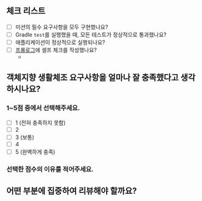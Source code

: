 <!-- 

## 코드 리뷰 팁

- 코드와 관련된 질문이 있다면, PR 본문에 적기 보다는 해당 코드를 선택하고 코멘트를 남겨주세요.
  - [참고: Adding comments to a pull request](https://docs.github.com/en/pull-requests/collaborating-with-pull-requests/reviewing-changes-in-pull-requests/commenting-on-a-pull-request#adding-comments-to-a-pull-request)

-->

## 체크 리스트

- [ ] 미션의 필수 요구사항을 모두 구현했나요?
- [ ] Gradle `test`를 실행했을 때, 모든 테스트가 정상적으로 통과했나요?
- [ ] 애플리케이션이 정상적으로 실행되나요?
- [ ] [프롤로그](https://prolog.techcourse.co.kr)에 셀프 체크를 작성했나요?
  - <!-- 작성한 셀프 체크의 링크를 남겨주세요. -->


## 객체지향 생활체조 요구사항을 얼마나 잘 충족했다고 생각하시나요?

### 1~5점 중에서 선택해주세요.

- [ ] 1 (전혀 충족하지 못함)
- [ ] 2
- [ ] 3 (보통)
- [ ] 4
- [ ] 5 (완벽하게 충족)

### 선택한 점수의 이유를 적어주세요.

<!-- 이유 작성 -->

  
## 어떤 부분에 집중하여 리뷰해야 할까요?

<!-- 리뷰어가 효과적으로 피드백할 수 있도록 중점적으로 피드백받고 싶은 내용을 공유해주세요.  
예를 들어, 가장 고민했던 점이나 여전히 어려운 부분, 그리고 이에 대한 생각을 적을 수 있습니다. -->
